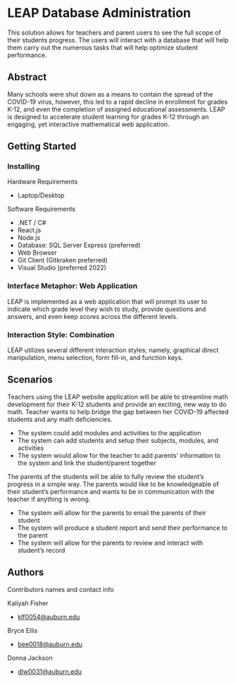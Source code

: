 ﻿# LEAP Database Administration

This solution allows for teachers and parent users to see the full scope of their students progress. The users will interact with
a database that will help them carry out the numerous tasks that will help optimize student performance. 

## Abstract

Many schools were shut down as a means to contain the spread of the COVID-19 virus, however, this led to a rapid decline in enrollment
for grades K-12, and even the completion of assigned educational assessments. LEAP is designed to accelerate student learning for grades
K-12 through an engaging, yet interactive mathematical web application.

## Getting Started

### Installing

Hardware Requirements
* Laptop/Desktop

Software Requirements
* .NET / C#
* React.js
* Node.js
* Database: SQL Server Express (preferred)
* Web Browser
* Git Client (Gitkraken preferred)
* Visual Studio (preferred 2022)

### Interface Metaphor: Web Application
LEAP is implemented as a web application that will prompt its user to indicate which grade level they wish to study, 
provide questions and answers, and even keep scores across the different levels. 

### Interaction Style: Combination
LEAP utilizes several different interaction styles; namely, graphical direct manipulation, 
menu selection, form fill-in, and function keys.​

## Scenarios
Teachers using the LEAP website application will be able to streamline math development for their K-12 students and provide an exciting, new way to do math. Teacher wants to help bridge the gap 
between her COVID-19 affected students and any math deficiencies. 
* ​The system could add modules and activities to the application
* The system can add students and setup their subjects, modules, and activities
* ​The system would allow for the teacher to add parents' information to the system and link the student/parent together

The parents of the students will be able to fully review the student’s progress in a simple way. The parents would like to be knowledgeable of their student’s performance and wants to be in communication 
with the teacher if anything is wrong.
* The system will allow for the parents to email the parents of their student
* The system will produce a student report and send their performance to the parent
* The system will allow for the parents to review and interact with student’s record

## Authors

Contributors names and contact info

Kaliyah Fisher  
* klf0054@auburn.edu

Bryce Ellis
* bee0018@auburn.edu

Donna Jackson
* dlw0031@auburn.edu
